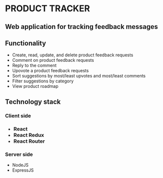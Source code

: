 <h1>PRODUCT TRACKER</h1>
<h2>Web application for tracking feedback messages</h2>

<h2>Functionality</h2>
<ul>
  <li>Create, read, update, and delete product feedback requests</li>
  <li>Comment on product feedback requests</li>
  <li>Reply to the comment</li>
  <li>Upovote a product feedback requests</li>
  <li>Sort suggestions by most/least upvotes and most/least comments</li>
  <li>Filter suggestions by category</li>
  <li>View product roadmap</li>
</ul>

<h2>Technology stack</h2>

<h3>Client side<h3>
<ul>
  <li>React</li>
  <li>React Redux</li>
  <li>React Router</li>
</ul>

<h3>Server side</h3>
<ul>
   <li>NodeJS</li>
   <li>ExpressJS</li>
</ul>
